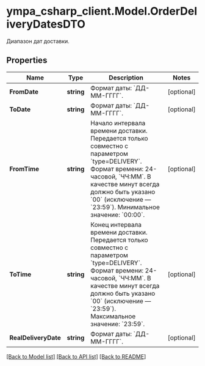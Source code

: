 # ympa_csharp_client.Model.OrderDeliveryDatesDTO
Диапазон дат доставки.

## Properties

Name | Type | Description | Notes
------------ | ------------- | ------------- | -------------
**FromDate** | **string** | Формат даты: &#x60;ДД-ММ-ГГГГ&#x60;.  | [optional] 
**ToDate** | **string** | Формат даты: &#x60;ДД-ММ-ГГГГ&#x60;.  | [optional] 
**FromTime** | **string** | Начало интервала времени доставки.  Передается только совместно с параметром &#x60;type&#x3D;DELIVERY&#x60;.  Формат времени: 24-часовой, &#x60;ЧЧ:ММ&#x60;. В качестве минут всегда должно быть указано &#x60;00&#x60; (исключение — &#x60;23:59&#x60;).  Минимальное значение: &#x60;00:00&#x60;.  | [optional] 
**ToTime** | **string** | Конец интервала времени доставки.  Передается только совместно с параметром &#x60;type&#x3D;DELIVERY&#x60;.  Формат времени: 24-часовой, &#x60;ЧЧ:ММ&#x60;. В качестве минут всегда должно быть указано &#x60;00&#x60; (исключение — &#x60;23:59&#x60;).  Максимальное значение: &#x60;23:59&#x60;.  | [optional] 
**RealDeliveryDate** | **string** | Формат даты: &#x60;ДД-ММ-ГГГГ&#x60;.  | [optional] 

[[Back to Model list]](../README.md#documentation-for-models) [[Back to API list]](../README.md#documentation-for-api-endpoints) [[Back to README]](../README.md)

